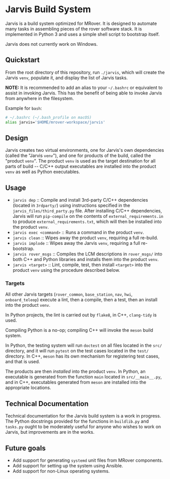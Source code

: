 # Jarvis Build System

Jarvis is a build system optimized for MRover. It is designed to automate many
tasks in assembling pieces of the rover software stack. It is implemented in
Python 3 and uses a simple shell script to bootstrap itself.

Jarvis does not currently work on Windows.

## Quickstart

From the root directory of this repository, run `./jarvis`, which will create
the Jarvis `venv`, populate it, and display the list of Jarvis tasks.

**NOTE:** It is recommended to add an alias to your `~/.bashrc` or equivalent
to assist in invoking Jarvis. This has the benefit of being able to invoke
Jarvis from anywhere in the filesystem.

Example for `bash`:

```sh
# ~/.bashrc (~/.bash_profile on macOS)
alias jarvis='$HOME/mrover-workspace/jarvis'
```

## Design

Jarvis creates two virtual environments, one for Jarvis's own dependencies
(called the "Jarvis `venv`"), and one for products of the build, called the
"product `venv`". The product `venv` is used as the target destination for
all parts of build -- C/C++ output executables are installed into the product
`venv` as well as Python executables.

## Usage

- `jarvis dep` :: Compile and install 3rd-party C/C++ dependencies (located 
  in `3rdparty/`) using instructions specified in the
  `jarvis_files/third_party.py` file.  After installing C/C++ dependencies,
  Jarvis will run `pip-compile` on the contents of `external_requirements.in`
  to produce `external_requirements.txt`, which will then be installed into the
  product `venv`.
- `jarvis exec <command>` :: Runs a command in the product `venv`.
- `jarvis clean` :: Wipes away the product `venv`, requiring a full re-build.
- `jarvis implode` :: Wipes away the Jarvis `venv`, requiring a full re-bootstrap.
- `jarvis rover_msgs` :: Compiles the LCM descriptions in `rover_msgs/` into
  both C++ and Python libraries and installs them into the product `venv`.
- `jarvis <target>` :: Lint, compile, test, then install `<target>` into the
  product `venv` using the procedure described below.

### Targets

All other Jarvis targets (`rover_common`, `base_station`, `nav`, `hwi`, 
`onboard_teleop`) execute a lint, then a compile, then a test, then an install
into the product `venv`. 

In Python projects, the lint is carried out by `flake8`, in C++, `clang-tidy` 
is used.

Compiling Python is a no-op; compiling C++ will invoke the `meson` build
system. 

In Python, the testing system will run `doctest` on all files located in the
`src/` directory, and it will run `pytest` on the test cases located in the
`test/` directory. In C++, `meson` has its own mechanism for registering test
cases, and that is used.

The products are then *installed* into the product `venv`. In Python, an
executable is generated from the function `main` located in `src/__main__.py`,
and in C++, executables generated from `meson` are installed into the
appropriate locations.

## Technical Documentation

Technical documentation for the Jarvis build system is a work in progress. The
Python docstrings provided for the functions in `buildlib.py` and `tasks.py`
ought to be moderately useful for anyone who wishes to work on Jarvis, but
improvements are in the works.

## Future goals

- Add support for generating `systemd` unit files from MRover components.
- Add support for setting up the system using Ansible.
- Add support for non-Linux operating systems.

